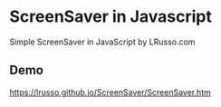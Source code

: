 # ScreenSaver in Javascript

Simple ScreenSaver in JavaScript by LRusso.com 

## Demo

https://lrusso.github.io/ScreenSaver/ScreenSaver.htm
